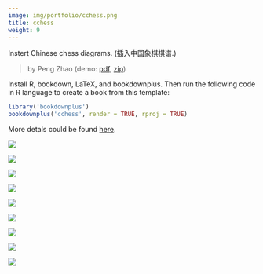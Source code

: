 ```yaml
---
image: img/portfolio/cchess.png
title: cchess
weight: 9
---
```


Instert Chinese chess diagrams. (插入中国象棋棋谱.)

> by Peng Zhao (demo: [pdf](https://github.com/pzhaonet/bookdownplus/raw/master/upload/cchess/showcase/cchess.pdf), [zip](https://github.com/pzhaonet/bookdownplus/raw/master/upload/cchess/demo.zip))

<!--more-->

Install R, bookdown, LaTeX, and bookdownplus. Then run the following code in R language to create a book from this template:

```r
library('bookdownplus')
bookdownplus('cchess', render = TRUE, rproj = TRUE)
```

More detals could be found [here](https://github.com/pzhaonet/bookdownplus).
<p><a href="https://github.com/pzhaonet/bookdownplus/raw/master/upload/cchess/showcase/cchess10.png"><img class = "jf-image-shadow" src="https://github.com/pzhaonet/bookdownplus/raw/master/upload/cchess/showcase/cchess10.png" /></a></p>
<p><a href="https://github.com/pzhaonet/bookdownplus/raw/master/upload/cchess/showcase/cchess12.png"><img class = "jf-image-shadow" src="https://github.com/pzhaonet/bookdownplus/raw/master/upload/cchess/showcase/cchess12.png" /></a></p>
<p><a href="https://github.com/pzhaonet/bookdownplus/raw/master/upload/cchess/showcase/cchess13.png"><img class = "jf-image-shadow" src="https://github.com/pzhaonet/bookdownplus/raw/master/upload/cchess/showcase/cchess13.png" /></a></p>
<p><a href="https://github.com/pzhaonet/bookdownplus/raw/master/upload/cchess/showcase/cchess14.png"><img class = "jf-image-shadow" src="https://github.com/pzhaonet/bookdownplus/raw/master/upload/cchess/showcase/cchess14.png" /></a></p>
<p><a href="https://github.com/pzhaonet/bookdownplus/raw/master/upload/cchess/showcase/cchess15.png"><img class = "jf-image-shadow" src="https://github.com/pzhaonet/bookdownplus/raw/master/upload/cchess/showcase/cchess15.png" /></a></p>
<p><a href="https://github.com/pzhaonet/bookdownplus/raw/master/upload/cchess/showcase/cchess3.png"><img class = "jf-image-shadow" src="https://github.com/pzhaonet/bookdownplus/raw/master/upload/cchess/showcase/cchess3.png" /></a></p>
<p><a href="https://github.com/pzhaonet/bookdownplus/raw/master/upload/cchess/showcase/cchess7.png"><img class = "jf-image-shadow" src="https://github.com/pzhaonet/bookdownplus/raw/master/upload/cchess/showcase/cchess7.png" /></a></p>
<p><a href="https://github.com/pzhaonet/bookdownplus/raw/master/upload/cchess/showcase/cchess9.png"><img class = "jf-image-shadow" src="https://github.com/pzhaonet/bookdownplus/raw/master/upload/cchess/showcase/cchess9.png" /></a></p>
<p><a href="https://github.com/pzhaonet/bookdownplus/raw/master/upload/cchess/showcase/cover.png"><img class = "jf-image-shadow" src="https://github.com/pzhaonet/bookdownplus/raw/master/upload/cchess/showcase/cover.png" /></a></p>
